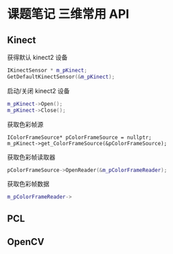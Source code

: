 # 课题笔记 三维常用 API

## Kinect

获得默认 kinect2 设备

```c++
IKinectSensor * m_pKinect;
GetDefaultKinectSensor(&m_pKinect);
```

启动/关闭 kinect2 设备

```c++
m_pKinect->Open();
m_pKinect->Close();
```

获取色彩帧源

```
IColorFrameSource* pColorFrameSource = nullptr;
m_pKinect->get_ColorFrameSource(&pColorFrameSource);
```

获取色彩帧读取器

```c++
pColorFrameSource->OpenReader(&m_pColorFrameReader);
```

获取色彩帧数据

```c++
m_pColorFrameReader->
```





















## PCL













## OpenCV